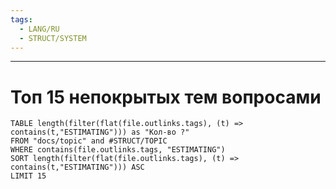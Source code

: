 ```yaml
---
tags:
  - LANG/RU
  - STRUCT/SYSTEM
---
```

---
# Топ 15 непокрытых тем вопросами 
```dataview
TABLE length(filter(flat(file.outlinks.tags), (t) => contains(t,"ESTIMATING"))) as "Кол-во ?"
FROM "docs/topic" and #STRUCT/TOPIC 
WHERE contains(file.outlinks.tags, "ESTIMATING")
SORT length(filter(flat(file.outlinks.tags), (t) => contains(t,"ESTIMATING"))) ASC
LIMIT 15
```
